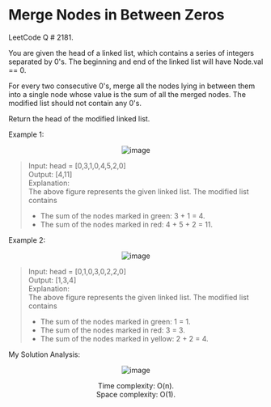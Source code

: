 # Merge Nodes in Between Zeros

LeetCode Q # 2181.

You are given the head of a linked list, which contains a series of integers separated by 0's. The beginning and end of the linked list will have Node.val == 0.

For every two consecutive 0's, merge all the nodes lying in between them into a single node whose value is the sum of all the merged nodes. The modified list should not contain any 0's.

Return the head of the modified linked list.

Example 1:

<div align = "center">

  ![image](https://github.com/xo-azeem/Merge-Nodes-in-Between-Zeros-LeetCode/assets/171427226/485a11b7-d8e1-47a8-9690-7c10af2ce126)

</div>

> Input: head = [0,3,1,0,4,5,2,0]</br>
> Output: [4,11]</br>
> Explanation: </br>
> The above figure represents the given linked list. The modified list contains</br>
> - The sum of the nodes marked in green: 3 + 1 = 4.</br>
> - The sum of the nodes marked in red: 4 + 5 + 2 = 11.
  
Example 2:

<div align = "center">

  ![image](https://github.com/xo-azeem/Merge-Nodes-in-Between-Zeros-LeetCode/assets/171427226/7b7c3c7a-5b0f-4c88-a059-311529c35972)

</div>

> Input: head = [0,1,0,3,0,2,2,0]</br>
> Output: [1,3,4]</br>
> Explanation: </br>
> The above figure represents the given linked list. The modified list contains</br>
> - The sum of the nodes marked in green: 1 = 1.</br>
> - The sum of the nodes marked in red: 3 = 3.</br>
> - The sum of the nodes marked in yellow: 2 + 2 = 4.</br>

My Solution Analysis:

<div align = "center">

  ![image](https://github.com/xo-azeem/Merge-Nodes-in-Between-Zeros-LeetCode/assets/171427226/d44499a3-c694-4a0a-8659-4935d4dae4f7)

  Time complexity: O(n).</br>Space complexity: O(1).
</div>
